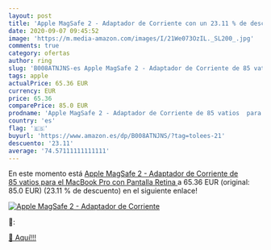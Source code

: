 ```yaml
---
layout: post
title: 'Apple MagSafe 2 - Adaptador de Corriente con un 23.11 % de descuento'
date: 2020-09-07 09:45:52
image: 'https://m.media-amazon.com/images/I/21We073OzIL._SL200_.jpg'
comments: true
category: ofertas
author: ring
slug: 'B008ATNJNS-es Apple MagSafe 2 - Adaptador de Corriente de 85 vatios para...'
tags: apple
actualPrice: 65.36 EUR
currency: EUR
price: 65.36
comparePrice: 85.0 EUR
prodname: 'Apple MagSafe 2 - Adaptador de Corriente de 85 vatios  para el MacBook Pro con Pantalla Retina '
country: 'es'
flag: '🇪🇸'
buyurl: 'https://www.amazon.es/dp/B008ATNJNS/?tag=tolees-21'
descuento: '23.11'
average: '74.57111111111111'
---
```


En este momento está [Apple MagSafe 2 - Adaptador de Corriente de 85 vatios  para el MacBook Pro con Pantalla Retina ](https://www.amazon.es/dp/B008ATNJNS/?tag=tolees-21) a 65.36 EUR (original: 85.0 EUR) (23.11 %  de descuento) en el siguiente enlace!

[![Apple MagSafe 2 - Adaptador de Corriente](https://m.media-amazon.com/images/I/21We073OzIL._SL200_.jpg)](https://www.amazon.es/dp/B008ATNJNS/?tag=tolees-21)

🔎:


[🛒 Aquí!!!](https://www.amazon.es/dp/B008ATNJNS/?tag=tolees-21)
